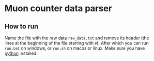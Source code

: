 # Muon counter data parser

## How to run

Name the file with the raw data `raw_data.txt` and remove its header (the lines at the beginning of the file starting with `#`). After which you can run `run.bat` on windows, or `run.sh` on macos or linux. Make sure you have [python](https://www.python.org/downloads/) installed.

